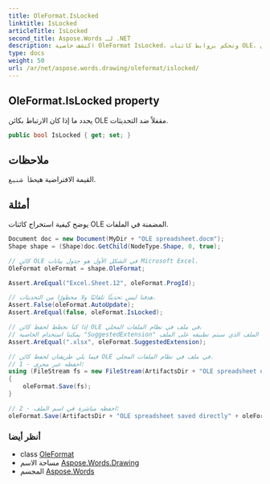```yaml
---
title: OleFormat.IsLocked
linktitle: IsLocked
articleTitle: IsLocked
second_title: Aspose.Words لـ .NET
description: اكتشف خاصية OleFormat IsLocked، وتحكم بروابط كائنات OLE، وعزز سلامة البيانات بمنع التحديثات غير المرغوب فيها. تعرّف على المزيد الآن!
type: docs
weight: 50
url: /ar/net/aspose.words.drawing/oleformat/islocked/
---
```

## OleFormat.IsLocked property

يحدد ما إذا كان الارتباط بكائن OLE مقفلاً ضد التحديثات.

```csharp
public bool IsLocked { get; set; }
```

## ملاحظات

القيمة الافتراضية هي`خطأ شنيع`.

## أمثلة

يوضح كيفية استخراج كائنات OLE المضمنة في الملفات.

```csharp
Document doc = new Document(MyDir + "OLE spreadsheet.docm");
Shape shape = (Shape)doc.GetChild(NodeType.Shape, 0, true);

// كائن OLE في الشكل الأول هو جدول بيانات Microsoft Excel.
OleFormat oleFormat = shape.OleFormat;

Assert.AreEqual("Excel.Sheet.12", oleFormat.ProgId);

// هدفنا ليس تحديثًا تلقائيًا ولا محظورًا من التحديثات.
Assert.False(oleFormat.AutoUpdate);
Assert.AreEqual(false, oleFormat.IsLocked);

// إذا كنا نخطط لحفظ كائن OLE في ملف في نظام الملفات المحلي،
// يمكننا استخدام الخاصية "SuggestedExtension" لتحديد امتداد الملف الذي سيتم تطبيقه على الملف.
Assert.AreEqual(".xlsx", oleFormat.SuggestedExtension);

// فيما يلي طريقتان لحفظ كائن OLE في ملف في نظام الملفات المحلي.
// 1 - احفظه عبر مجرى:
using (FileStream fs = new FileStream(ArtifactsDir + "OLE spreadsheet extracted via stream" + oleFormat.SuggestedExtension, FileMode.Create))
{
    oleFormat.Save(fs);
}

// 2 - احفظه مباشرة في اسم الملف:
oleFormat.Save(ArtifactsDir + "OLE spreadsheet saved directly" + oleFormat.SuggestedExtension);
```

### أنظر أيضا

* class [OleFormat](../)
* مساحة الاسم [Aspose.Words.Drawing](../../../aspose.words.drawing/)
* المجسم [Aspose.Words](../../../)
